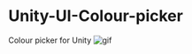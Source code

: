 # Unity-UI-Colour-picker
Colour picker for Unity
![gif](http://i.imgur.com/d0e0dd5b-03f0-4d41-b234-2be584541e37)
